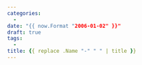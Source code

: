 ```yaml
---
categories:
  -
date: "{{ now.Format "2006-01-02" }}"
draft: true
tags:
  -
title: {{ replace .Name "-" " " | title }}
---
```

